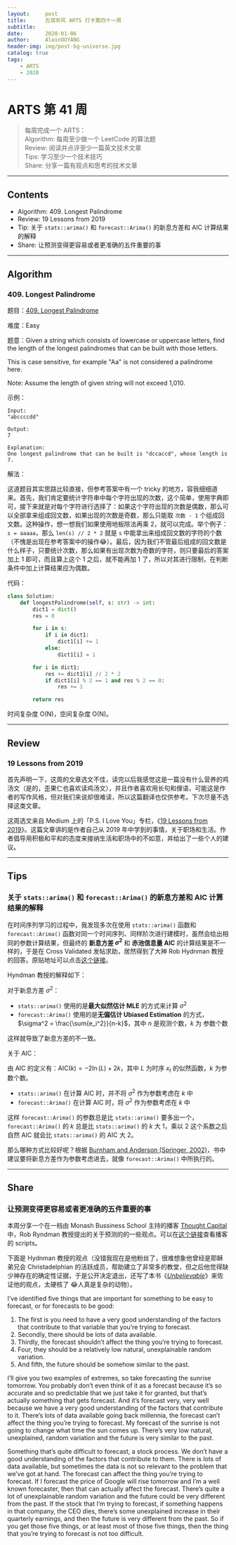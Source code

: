 ```yaml
---
layout:     post
title:      左耳听风 ARTS 打卡第四十一周
subtitle:   
date:       2020-01-06
author:     AlainOUYANG
header-img: img/post-bg-universe.jpg
catalog: true
tags:
    - ARTS
    - 2020
---
```


# ARTS 第 41 周

> 每周完成一个 ARTS：  
> Algorithm: 每周至少做一个 LeetCode 的算法题  
> Review: 阅读并点评至少一篇英文技术文章  
> Tips: 学习至少一个技术技巧  
> Share: 分享一篇有观点和思考的技术文章

---

## Contents

- Algorithm: 409. Longest Palindrome
- Review: 19 Lessons from 2019
- Tip: 关于 `stats::arima()` 和 `forecast::Arima()` 的新息方差和 AIC 计算结果的解释
- Share: 让预测变得更容易或者更准确的五件重要的事

---

## Algorithm

### 409. Longest Palindrome

题目：[409. Longest Palindrome](https://leetcode.com/problems/longest-palindrome/)

难度：Easy

题意：Given a string which consists of lowercase or uppercase letters, find the length of the longest palindromes that can be built with those letters.

This is case sensitive, for example "Aa" is not considered a palindrome here.

Note:
Assume the length of given string will not exceed 1,010.

示例：

```script
Input:
"abccccdd"

Output:
7

Explanation:
One longest palindrome that can be built is "dccaccd", whose length is 7.
```

解法：

这道题目其实思路比较直接，但参考答案中有一个 tricky 的地方，容我细细道来。首先，我们肯定要统计字符串中每个字符出现的次数，这个简单，使用字典即可，接下来就是对每个字符进行选择了：如果这个字符出现的次数是偶数，那么可以全部拿来组成回文数，如果出现的次数是奇数，那么只能取 `次数 - 1` 个组成回文数。这种操作，想一想我们如果使用地板除法再乘 2，就可以完成。举个例子：`s = aaaaa`，那么 `len(s) // 2 * 2` 就是 `s` 中能拿出来组成回文数的字符的个数（不愧是出现在参考答案中的操作😂）。最后，因为我们不管最后组成的回文数是什么样子，只要统计次数，那么如果有出现次数为奇数的字符，则只要最后的答案加上 1 即可，而且算上这个 1 之后，就不能再加 1 了，所以对其进行限制，在判断条件中加上计算结果应为偶数。

代码：

```python
class Solution:
    def longestPalindrome(self, s: str) -> int:
        dict1 = dict()
        res = 0

        for i in s:
            if i in dict1:
                dict1[i] += 1
            else:
                dict1[i] = 1

        for i in dict1:
            res += dict1[i] // 2 * 2
            if dict1[i] % 2 == 1 and res % 2 == 0:
                res += 1

        return res
```

时间复杂度 O(N)，空间复杂度 O(N)。

---

## Review

### 19 Lessons from 2019

首先声明一下，这周的文章选文不佳，读完以后我感觉这是一篇没有什么营养的鸡汤文（是的，歪果仁也喜欢读鸡汤文），并且作者喜欢用长句和俚语，可能这是作者的写作风格，但对我们来说却很难读，所以这篇翻译也仅供参考。下次尽量不选择这类文章。

这周选文来自 Medium 上的「P.S. I Love You」专栏，《[19 Lessons from 2019](https://psiloveyou.xyz/19-lessons-from-2019-1195087a9445)》。这篇文章讲的是作者自己从 2019 年中学到的事情，关于职场和生活。作者倡导用积极和平和的态度来接纳生活和职场中的不如意，并给出了一些个人的建议。

---

## Tips

### 关于 `stats::arima()` 和 `forecast::Arima()` 的新息方差和 AIC 计算结果的解释

在时间序列学习的过程中，我发现多次在使用 `stats::arima()` 函数和 `forecast::Arima()` 函数对同一个时间序列、同样阶次进行建模时，虽然会给出相同的参数计算结果，但最终的 **新息方差 $\sigma^2$** 和 **赤池信息量 AIC** 的计算结果是不一样的，于是在 Cross Validated 发帖求助，居然得到了大神 Rob Hydnman 教授的回答。原贴地址可以点击[这个链接](https://stats.stackexchange.com/q/443655/270158)。

Hyndman 教授的解释如下：

对于新息方差 $\sigma^2$：

- `stats::arima()` 使用的是**最大似然估计 MLE** 的方式来计算 $\sigma^2$
- `forecast::Arima()` 使用的是**无偏估计 Ubiased Estimation** 的方式，$\sigma^2 = \frac{\sum{e_i^2}}{n-k}$，其中 $n$ 是观测个数，$k$ 为 参数个数

这样就导致了新息方差的不一致。

关于 AIC：

由 AIC 的定义有：$\text{AIC}(k) = -2 \ln (L) + 2k$，其中 $L$ 为时序 ${x_t}$ 的似然函数，$k$ 为参数个数。

- `stats::arima()` 在计算 AIC 时，并不将 $\sigma^2$ 作为参数考虑在 $k$ 中
- `forecast::Arima()` 在计算 AIC 时，将 $\sigma^2$ 作为参数考虑在 $k$ 中

这样 `forecast::Arima()` 的参数总是比 `stats::arima()` 要多出一个，`forecast::Arima()` 的 $k$ 总是比 `stats::arima()` 的 $k$ 大 1，乘以 2 这个系数之后自然 AIC 就会比 `stats::arima()` 的 AIC 大 2。

那么哪种方式比较好呢？根据 [Burnham and Anderson (Springer, 2002)](https://www.springer.com/gp/book/9780387953649)，书中建议要将新息方差作为参数考虑进去，就像 `forecast::Arima()` 中所执行的。

---

## Share

### 让预测变得更容易或者更准确的五件重要的事

本周分享一个在一档由 Monash Bussiness School 主持的播客 [Thought Capital](https://www2.monash.edu/impact/podcasts/thought-capital/) 中，Rob Ryndman 教授提出的关于预测的的一些观点。可以在[这个链接](https://www2.monash.edu/impact/podcasts/thought-capital/forecasts-are-always-wrong-but-we-need-them-anyway/)查看播客的 scripts。

下面是 Hydnman 教授的观点（没错我现在是他粉丝了，很难想象他曾经是耶稣弟兄会 Christadelphian 的活跃成员，帮助建立了非常多的教堂，但之后他觉得缺少神存在的确定性证据，于是公开决定退出，还写了本书《[_Unbelievable_](https://robjhyndman.com/unbelievable/)》来佐证他的观点，太硬核了 😂人真是复杂的动物）。

I’ve identified five things that are important for something to be easy to forecast, or for forecasts to be good:

1. The first is you need to have a very good understanding of the factors that contribute to that variable that you’re trying to forecast.
2. Secondly, there should be lots of data available.
3. Thirdly, the forecast shouldn’t affect the thing you’re trying to forecast.
4. Four, they should be a relatively low natural, unexplainable random variation.
5. And fifth, the future should be somehow similar to the past.

I’ll give you two examples of extremes, so take forecasting the sunrise tomorrow. You probably don’t even think of it as a forecast because it’s so accurate and so predictable that we just take it for granted, but that’s actually something that gets forecast. And it’s forecast very, very well because we have a very good understanding of the factors that contribute to it. There’s lots of data available going back millennia, the forecast can’t affect the thing you’re trying to forecast. My forecast of the sunrise is not going to change what time the sun comes up. There’s very low natural, unexplained, random variation and the future is very similar to the past.

Something that’s quite difficult to forecast, a stock process. We don’t have a good understanding of the factors that contribute to them. There is lots of data available, but sometimes the data is not so relevant to the problem that we’ve got at hand. The forecast can affect the thing you’re trying to forecast. If I forecast the price of Google will rise tomorrow and I’m a well known forecaster, then that can actually affect the forecast. There’s quite a lot of unexplainable random variation and the future could be very different from the past. If the stock that I’m trying to forecast, if something happens in that company, the CEO dies, there’s some unexplained increase in their quarterly earnings, and then the future is very different from the past. So if you get those five things, or at least most of those five things, then the thing that you’re trying to forecast is not too difficult.

<script type="text/x-mathjax-config">MathJax.Hub.Config({tex2jax: {inlineMath:[['$','$']]}});</script>
<script type="text/javascript" src="https://cdnjs.cloudflare.com/ajax/libs/mathjax/2.7.1/MathJax.js?config=TeX-AMS-MML_HTMLorMML"></script>
